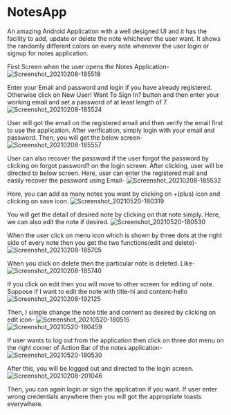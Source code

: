 # NotesApp
An amazing Android Application with a well designed UI and it has the facility to  add, update or delete the note whichever the user want. It shows the randomly different colors on every note whenever the user login or signup for notes application.


First Screen when the user opens the Notes Application-
![Screenshot_20210208-185518](https://user-images.githubusercontent.com/64889275/107226435-266c1200-6a40-11eb-8d68-6570b0a6b429.png)


Enter your Email and password and login if you have already registered.
Otherwise click on New User! Want To Sign In? button and then enter your working email and set a password of at least length of 7.
![Screenshot_20210208-185524](https://user-images.githubusercontent.com/64889275/107226861-aabe9500-6a40-11eb-9c30-ad1272ed7c28.png)


User will got the email on the registered email and then verify the email first to use the application. After verification, simply login with your email and password. Then, you will get the below screen-
![Screenshot_20210208-185557](https://user-images.githubusercontent.com/64889275/107227239-2a4c6400-6a41-11eb-9974-471ee5587e0c.png)


User can also recover the password if the user forgot the password by clicking on forgot password? on the login screen. After clicking, user will be directed to below screen. Here, user can enter the registered mail and easily recover the password using Email-
![Screenshot_20210208-185532](https://user-images.githubusercontent.com/64889275/107237552-de072100-6a4c-11eb-9ed9-6ac426f90045.png)


Here, you can add as many notes you want by clicking on +(plus) icon and clicking on save icon.
![Screenshot_20210520-180319](https://user-images.githubusercontent.com/64889275/118981605-24e3ab80-b998-11eb-9e3d-f381aa0c0334.png)


You will get the detail of desired note by clicking on that note simply. Here, we can also edit the note if desired.
![Screenshot_20210520-180530](https://user-images.githubusercontent.com/64889275/118980051-b81be180-b996-11eb-804d-ae77bd570094.png)


When the user click on menu icon which is shown by three dots at the right side of every note then you get the two functions(edit and delete)-
![Screenshot_20210208-185705](https://user-images.githubusercontent.com/64889275/107228011-210fc700-6a42-11eb-9064-dbfdba7586df.png)


When you click on delete then the particular note is deleted. Like-
![Screenshot_20210208-185740](https://user-images.githubusercontent.com/64889275/107228115-4ac8ee00-6a42-11eb-9d4a-00dc589dba67.png)


If you click on edit then you will move to other screen for editing of note. Suppose if I want to edit the note with title-hi and content-hello
![Screenshot_20210208-192125](https://user-images.githubusercontent.com/64889275/107229303-a6e04200-6a43-11eb-9797-0f85aa90805d.png)


Then, I simple change the note title and content as desired by clicking on edit icon-
![Screenshot_20210520-180515](https://user-images.githubusercontent.com/64889275/118982107-b81ce100-b998-11eb-9612-e3f4ab7ce634.png)
![Screenshot_20210520-180459](https://user-images.githubusercontent.com/64889275/118982136-c10db280-b998-11eb-9cf4-8f4279993105.png)


If user wants to log out from the application then click on three dot menu on the right corner of Action Bar of the notes application-
![Screenshot_20210520-180530](https://user-images.githubusercontent.com/64889275/118980590-3a0c0a80-b997-11eb-878b-139bc7c50e9f.png)


After this, you will be logged out and directed to the login screen.
![Screenshot_20210208-201046](https://user-images.githubusercontent.com/64889275/107234644-e27e0a80-6a49-11eb-8e9e-6db0c5cc278e.png)


Then, you can again login or sign the application if you want.
If user enter wrong credentials anywhere then you will got the appropriate toasts everywhere.


